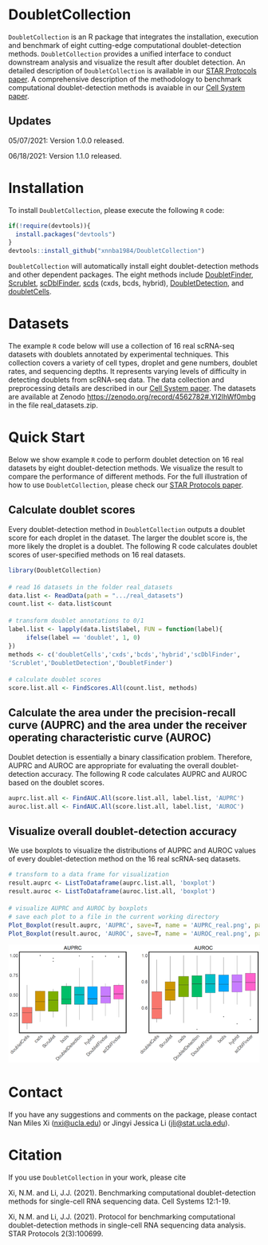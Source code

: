 # DoubletCollection
`DoubletCollection` is an R package that integrates the installation, execution and benchmark of eight cutting-edge computational doublet-detection methods. `DoubletCollection` provides a unified interface to conduct downstream analysis and visualize the result after doublet detection. An detailed description of `DoubletCollection` is available in our [STAR Protocols paper](https://star-protocols.cell.com/protocols/882). A comprehensive description of the methodology to benchmark computational doublet-detection methods is avaiable in our [Cell System paper](https://www.sciencedirect.com/science/article/pii/S2405471220304592?dgcid=author).
## Updates
05/07/2021: Version 1.0.0 released.

06/18/2021: Version 1.1.0 released.

# Installation
To install `DoubletCollection`, please execute the following `R` code:
``` r
if(!require(devtools)){
  install.packages("devtools") 
}
devtools::install_github("xnnba1984/DoubletCollection")
``` 
`DoubletCollection` will automatically install eight doublet-detection methods and other dependent packages. The eight methods include [DoubletFinder](https://github.com/chris-mcginnis-ucsf/DoubletFinder), [Scrublet](https://github.com/AllonKleinLab/scrublet), [scDblFinder](https://github.com/plger/scDblFinder), [scds](https://github.com/kostkalab/scds) (cxds, bcds, hybrid), [DoubletDetection](https://github.com/JonathanShor/DoubletDetection), and [doubletCells](https://rdrr.io/bioc/scran/man/doubletCells.html).

# Datasets
The example `R` code below will use a collection of 16 real scRNA-seq datasets with doublets annotated by experimental techniques. This collection covers a variety of cell types, droplet and gene numbers, doublet rates, and sequencing depths. It represents varying levels of difficulty in detecting doublets from scRNA-seq data. The data collection and preprocessing details are described in our [Cell System paper](https://www.sciencedirect.com/science/article/pii/S2405471220304592?dgcid=author). The datasets are available at Zenodo https://zenodo.org/record/4562782#.YI2lhWf0mbg in the file real_datasets.zip.

# Quick Start
Below we show example `R` code to perform doublet detection on 16 real datasets by eight doublet-detection methods. We visualize the result to compare the performance of different methods. For the full illustration of how to use `DoubletCollection`, please check our [STAR Protocols paper](https://star-protocols.cell.com/protocols/882).
## Calculate doublet scores
Every doublet-detection method in `DoubletCollection` outputs a doublet score for each droplet in the dataset. The larger the doublet score is, the more likely the droplet is a doublet. The following R code calculates doublet scores of user-specified methods on 16 real datasets.
``` r
library(DoubletCollection)

# read 16 datasets in the folder real_datasets
data.list <- ReadData(path = ".../real_datasets")
count.list <- data.list$count

# transform doublet annotations to 0/1
label.list <- lapply(data.list$label, FUN = function(label){
     ifelse(label == 'doublet', 1, 0)
})
methods <- c('doubletCells','cxds','bcds','hybrid','scDblFinder',
'Scrublet','DoubletDetection','DoubletFinder')

# calculate doublet scores
score.list.all <- FindScores.All(count.list, methods)
```
## Calculate the area under the precision-recall curve (AUPRC) and the area under the receiver operating characteristic curve (AUROC) 
Doublet detection is essentially a binary classification problem. Therefore, AUPRC and AUROC are appropriate for evaluating the overall doublet-detection accuracy. The following R code calculates AUPRC and AUROC based on the doublet scores.
``` r
auprc.list.all <- FindAUC.All(score.list.all, label.list, 'AUPRC')
auroc.list.all <- FindAUC.All(score.list.all, label.list, 'AUROC')
```
## Visualize overall doublet-detection accuracy 
We use boxplots to visualize the distributions of AUPRC and AUROC values of every doublet-detection method on the 16 real scRNA-seq datasets.
``` r
# transform to a data frame for visualization
result.auprc <- ListToDataframe(auprc.list.all, 'boxplot')
result.auroc <- ListToDataframe(auroc.list.all, 'boxplot')

# visualize AUPRC and AUROC by boxplots 
# save each plot to a file in the current working directory
Plot_Boxplot(result.auprc, 'AUPRC', save=T, name = 'AUPRC_real.png', path = getwd())
Plot_Boxplot(result.auroc, 'AUROC', save=T, name = 'AUROC_real.png', path = getwd())
```
![alternativetext](figures/github1.png)
# Contact
If you have any suggestions and comments on the package, please contact Nan Miles Xi (<nxi@ucla.edu>) or Jingyi Jessica Li (<jli@stat.ucla.edu>). 
# Citation
If you use `DoubletCollection` in your work, please cite 

Xi, N.M. and Li, J.J. (2021). Benchmarking computational doublet-detection methods for single-cell RNA sequencing data. Cell Systems 12:1-19. 

Xi, N.M. and Li, J.J. (2021). Protocol for benchmarking computational doublet-detection methods in single-cell RNA sequencing data analysis. STAR Protocols 2(3):100699.
